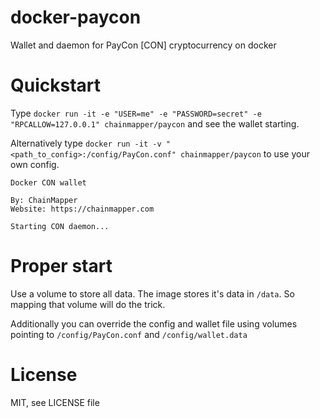 # docker-paycon
Wallet and daemon for PayCon [CON] cryptocurrency on docker

# Quickstart
Type `docker run -it -e "USER=me" -e "PASSWORD=secret" -e "RPCALLOW=127.0.0.1" chainmapper/paycon` and see the wallet starting.

Alternatively type `docker run -it -v "<path_to_config>:/config/PayCon.conf" chainmapper/paycon` to use your own config.

```
Docker CON wallet

By: ChainMapper
Website: https://chainmapper.com

Starting CON daemon...
```

# Proper start
Use a volume to store all data. The image stores it's data in `/data`. So mapping that volume will do the trick.

Additionally you can override the config and wallet file using volumes pointing to `/config/PayCon.conf` and `/config/wallet.data`

# License
MIT, see LICENSE file